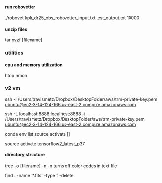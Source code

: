 #### run robovetter
./robovet kplr_dr25_obs_robovetter_input.txt test_output.txt 10000

#### unzip files
tar xvzf [filename]

### utilities
#### cpu and memory utilization
htop
nmon

### v2 vm

ssh -i /Users/travismetz/Dropbox/DesktopFolder/aws/trm-private-key.pem ubuntu@ec2-3-14-124-166.us-east-2.compute.amazonaws.com

ssh -L localhost:8888:localhost:8888 -i /Users/travismetz/Dropbox/DesktopFolder/aws/trm-private-key.pem ubuntu@ec2-3-14-124-166.us-east-2.compute.amazonaws.com



conda env list
source activate []


source activate tensorflow2_latest_p37

#### directory structure
tree -o [filename] -n
-n turns off color codes in text file

find . -name '*.fits' -type f -delete

   
